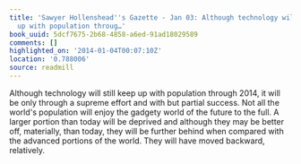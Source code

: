 ```yaml
---
title: 'Sawyer Hollenshead''s Gazette - Jan 03: Although technology will still keep
  up with population throug…'
book_uuid: 5dcf7675-2b68-4858-a6ed-91ad18029589
comments: []
highlighted_on: '2014-01-04T00:07:10Z'
location: '0.788006'
source: readmill
---
```


Although technology will still keep up with population through 2014, it will be only through a supreme effort and with but partial success. Not all the world's population will enjoy the gadgety world of the future to the full. A larger portion than today will be deprived and although they may be better off, materially, than today, they will be further behind when compared with the advanced portions of the world. They will have moved backward, relatively.